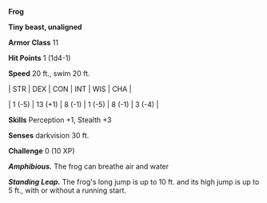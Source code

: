 **Frog**

**Tiny beast, unaligned**

**Armor Class** 11

**Hit Points** 1 (1d4-1)

**Speed** 20 ft., swim 20 ft.

|   STR   |   DEX   |   CON   |   INT   |   WIS   |   CHA   |
  
| 1 (-5) | 13 (+1) | 8 (-1) | 1 (-5) | 8 (-1) | 3 (-4) |

**Skills** Perception +1, Stealth +3

**Senses** darkvision 30 ft.

**Challenge** 0 (10 XP)

***Amphibious.*** The frog can breathe air and water

***Standing Leap.*** The frog's long jump is up to 10 ft. and its high jump is up to 5 ft., with or without a running start.


